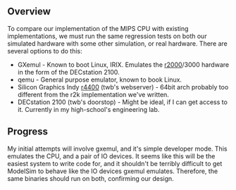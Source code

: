 ## Overview ##

To compare our implementation of the MIPS CPU with existing implementations, we must run the same regression tests on both our simulated hardware with some other simulation, or real hardware. There are several options to do this:

  * GXemul - Known to boot Linux, IRIX. Emulates the [r2000](https://code.google.com/p/hmc-mips/source/detail?r=2000)/3000 hardware in the form of the DECstation 2100.
  * qemu - General purpose emulator, known to book Linux.
  * Silicon Graphics Indy [r4400](https://code.google.com/p/hmc-mips/source/detail?r=4400) (twb's webserver) - 64bit arch probably too different from the r2k implementation we've written.
  * DECstation 2100 (twb's doorstop) - Might be ideal, if I can get access to it. Currently in my high-school's engineering lab.

## Progress ##
My initial attempts will involve gxemul, and it's simple developer mode. This emulates the CPU, and a pair of IO devices. It seems like this will be the easiest system to write code for, and it shouldn't be terribly difficult to get ModelSim to behave like the IO devices gxemul emulates. Therefore, the same binaries should run on both, confirming our design.
